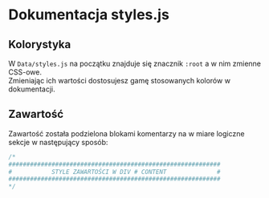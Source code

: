 # Dokumentacja styles.js

## Kolorystyka

W ```Data/styles.js``` na początku znajduje się znacznik ```:root``` a w nim zmienne CSS-owe.  
Zmieniając ich wartości dostosujesz gamę stosowanych kolorów w dokumentacji.

## Zawartość

Zawartość została podzielona blokami komentarzy na w miare logiczne sekcje w następujący sposób:

```css
/* 
###########################################################
#           STYLE ZAWARTOŚCI W DIV # CONTENT              #
###########################################################
*/
```